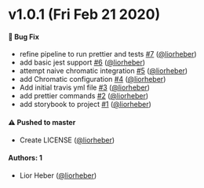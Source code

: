 # v1.0.1 (Fri Feb 21 2020)

#### 🐛  Bug Fix

- refine pipeline to run prettier and tests [#7](https://github.com/kenshoo/react-tree/pull/7) ([@liorheber](https://github.com/liorheber))
- add basic jest support [#6](https://github.com/kenshoo/react-tree/pull/6) ([@liorheber](https://github.com/liorheber))
- attempt naive chromatic integration [#5](https://github.com/kenshoo/react-tree/pull/5) ([@liorheber](https://github.com/liorheber))
- add Chromatic configuration [#4](https://github.com/kenshoo/react-tree/pull/4) ([@liorheber](https://github.com/liorheber))
- Add initial travis yml file [#3](https://github.com/kenshoo/react-tree/pull/3) ([@liorheber](https://github.com/liorheber))
- add prettier commands [#2](https://github.com/kenshoo/react-tree/pull/2) ([@liorheber](https://github.com/liorheber))
- add storybook to project [#1](https://github.com/kenshoo/react-tree/pull/1) ([@liorheber](https://github.com/liorheber))

#### ⚠️  Pushed to master

- Create LICENSE  ([@liorheber](https://github.com/liorheber))

#### Authors: 1

- Lior Heber ([@liorheber](https://github.com/liorheber))